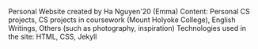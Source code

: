 Personal Website created by Ha Nguyen'20 (Emma)
Content: Personal CS projects, CS projects in coursework (Mount Holyoke College), English Writings, Others (such as photography, inspiration)
Technologies used in the site: HTML, CSS, Jekyll 
